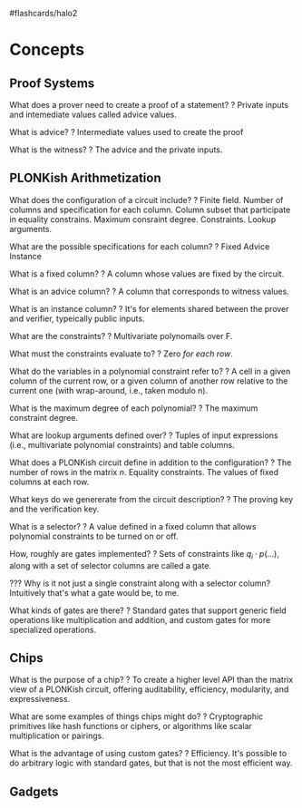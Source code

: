 #flashcards/halo2

# Concepts

## Proof Systems

What does a prover need to create a proof of a statement?
?
Private inputs and intemediate values called advice values.
<!--SR:2022-09-15,39,270-->

What is advice?
?
Intermediate values used to create the proof
<!--SR:2022-09-07,34,270-->

What is the witness?
?
The advice and the private inputs.
<!--SR:2022-09-25,49,290-->

## PLONKish Arithmetization

What does the configuration of a circuit include?
?
Finite field.
Number of columns and specification for each column.
Column subset that participate in equality constrains.
Maximum consraint degree.
Constraints.
Lookup arguments.
<!--SR:2022-08-13,9,190-->

What are the possible specifications for each column?
?
Fixed
Advice
Instance
<!--SR:2022-08-19,12,230-->

What is a fixed column?
?
A column whose values are fixed by the circuit.
<!--SR:2022-10-03,54,290-->

What is an advice column?
?
A column that corresponds to witness values.
<!--SR:2022-08-21,17,230-->

What is an instance column?
?
It's for elements shared between the prover and verifier, typeically public inputs.
<!--SR:2022-08-25,19,230-->

What are the constraints?
?
Multivariate polynomails over F.
<!--SR:2022-09-20,45,290-->

What must the constraints evaluate to?
?
Zero *for each row*.
<!--SR:2022-08-15,12,230-->

What do the variables in a polynomial constraint refer to?
?
A cell in a given column of the current row, or a given column of another row relative to the current one (with wrap-around, i.e., taken modulo n).
<!--SR:2022-08-12,14,230-->

What is the maximum degree of each polynomial?
?
The maximum constraint degree.
<!--SR:2022-09-01,29,250-->

What are lookup arguments defined over?
?
Tuples of input expressions (i.e., multivariate polynomial constraints) and table columns.
<!--SR:2022-08-11,3,170-->

What does a PLONKish circuit define in addition to the configuration?
?
The number of rows in the matrix $n$.
Equality constraints.
The values of fixed columns at each row.
<!--SR:2022-08-13,4,150-->

What keys do we genererate from the circuit description?
?
The proving key and the verification key.
<!--SR:2022-08-11,15,270-->

What is a selector?
?
A value defined in a fixed column that allows polynomial constraints to be turned on or off.
<!--SR:2022-08-17,18,270-->

How, roughly are gates implemented?
?
Sets of constraints like $q_i \cdot p(...)$, along with a set of selector columns are called a gate.
<!--SR:2022-08-24,21,250-->

??? Why is it not just a single constraint along with a selector column? Intuitively that's what a gate would be, to me.

What kinds of gates are there?
?
Standard gates that support generic field operations like multiplication and addition, and custom gates for more specialized operations.
<!--SR:2022-10-01,53,290-->

## Chips

What is the purpose of a chip?
?
To create a higher level API than the matrix view of a PLONKish circuit, offering auditability, efficiency, modularity, and expressiveness.
<!--SR:2022-08-12,16,270-->

What are some examples of things chips might do?
?
Cryptographic primitives like hash functions or ciphers, or algorithms like scalar multiplication or pairings.
<!--SR:2022-08-30,25,250-->

What is the advantage of using custom gates?
?
Efficiency. It's possible to do arbitrary logic with standard gates, but that is not the most efficient way.
<!--SR:2022-09-26,49,290-->

## Gadgets